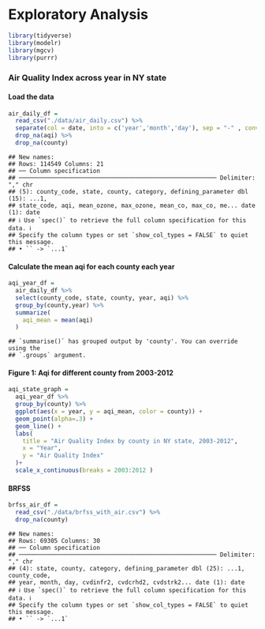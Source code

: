 Exploratory Analysis
================

``` r
library(tidyverse)
library(modelr)
library(mgcv)
library(purrr)
```

### Air Quality Index across year in NY state

#### Load the data

``` r
air_daily_df = 
  read_csv("./data/air_daily.csv") %>% 
  separate(col = date, into = c('year','month','day'), sep = "-" , convert = TRUE) %>% 
  drop_na(aqi) %>% 
  drop_na(county)
```

    ## New names:
    ## Rows: 114549 Columns: 21
    ## ── Column specification
    ## ──────────────────────────────────────────────────────── Delimiter: "," chr
    ## (5): county_code, state, county, category, defining_parameter dbl (15): ...1,
    ## state_code, aqi, mean_ozone, max_ozone, mean_co, max_co, me... date (1): date
    ## ℹ Use `spec()` to retrieve the full column specification for this data. ℹ
    ## Specify the column types or set `show_col_types = FALSE` to quiet this message.
    ## • `` -> `...1`

#### Calculate the mean aqi for each county each year

``` r
aqi_year_df = 
  air_daily_df %>% 
  select(county_code, state, county, year, aqi) %>% 
  group_by(county,year) %>% 
  summarize(
    aqi_mean = mean(aqi)
  )
```

    ## `summarise()` has grouped output by 'county'. You can override using the
    ## `.groups` argument.

#### Figure 1: Aqi for different county from 2003-2012

``` r
aqi_state_graph =
  aqi_year_df %>% 
  group_by(county) %>% 
  ggplot(aes(x = year, y = aqi_mean, color = county)) +
  geom_point(alpha=.3) +
  geom_line() +
  labs(
    title = "Air Quality Index by county in NY state, 2003-2012",
    x = "Year",
    y = "Air Quality Index"
  )+
  scale_x_continuous(breaks = 2003:2012 )
```

#### BRFSS

``` r
brfss_air_df = 
  read_csv("./data/brfss_with_air.csv") %>% 
  drop_na(county)
```

    ## New names:
    ## Rows: 69305 Columns: 30
    ## ── Column specification
    ## ──────────────────────────────────────────────────────── Delimiter: "," chr
    ## (4): state, county, category, defining_parameter dbl (25): ...1, county_code,
    ## year, month, day, cvdinfr2, cvdcrhd2, cvdstrk2... date (1): date
    ## ℹ Use `spec()` to retrieve the full column specification for this data. ℹ
    ## Specify the column types or set `show_col_types = FALSE` to quiet this message.
    ## • `` -> `...1`
